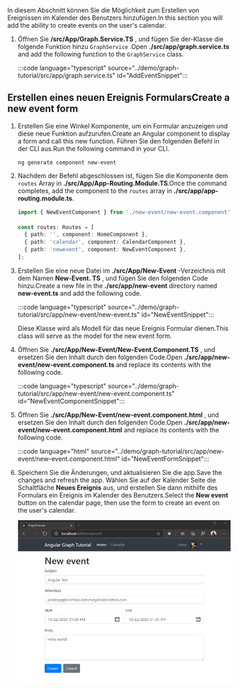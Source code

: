 <!-- markdownlint-disable MD002 MD041 -->

<span data-ttu-id="e5d26-101">In diesem Abschnitt können Sie die Möglichkeit zum Erstellen von Ereignissen im Kalender des Benutzers hinzufügen.</span><span class="sxs-lookup"><span data-stu-id="e5d26-101">In this section you will add the ability to create events on the user's calendar.</span></span>

1. <span data-ttu-id="e5d26-102">Öffnen Sie **/src/App/Graph.Service.TS** , und fügen Sie der-Klasse die folgende Funktion hinzu `GraphService` .</span><span class="sxs-lookup"><span data-stu-id="e5d26-102">Open **./src/app/graph.service.ts** and add the following function to the `GraphService` class.</span></span>

    :::code language="typescript" source="../demo/graph-tutorial/src/app/graph.service.ts" id="AddEventSnippet":::

## <a name="create-a-new-event-form"></a><span data-ttu-id="e5d26-103">Erstellen eines neuen Ereignis Formulars</span><span class="sxs-lookup"><span data-stu-id="e5d26-103">Create a new event form</span></span>

1. <span data-ttu-id="e5d26-104">Erstellen Sie eine Winkel Komponente, um ein Formular anzuzeigen und diese neue Funktion aufzurufen.</span><span class="sxs-lookup"><span data-stu-id="e5d26-104">Create an Angular component to display a form and call this new function.</span></span> <span data-ttu-id="e5d26-105">Führen Sie den folgenden Befehl in der CLI aus.</span><span class="sxs-lookup"><span data-stu-id="e5d26-105">Run the following command in your CLI.</span></span>

    ```Shell
    ng generate component new-event
    ```

1. <span data-ttu-id="e5d26-106">Nachdem der Befehl abgeschlossen ist, fügen Sie die Komponente dem `routes` Array in **./src/App/App-Routing.Module.TS**.</span><span class="sxs-lookup"><span data-stu-id="e5d26-106">Once the command completes, add the component to the `routes` array in **./src/app/app-routing.module.ts**.</span></span>

    ```typescript
    import { NewEventComponent } from './new-event/new-event.component';

    const routes: Routes = [
      { path: '', component: HomeComponent },
      { path: 'calendar', component: CalendarComponent },
      { path: 'newevent', component: NewEventComponent },
    ];
    ```

1. <span data-ttu-id="e5d26-107">Erstellen Sie eine neue Datei im **./src/App/New-Event** -Verzeichnis mit dem Namen **New-Event. TS** , und fügen Sie den folgenden Code hinzu.</span><span class="sxs-lookup"><span data-stu-id="e5d26-107">Create a new file in the **./src/app/new-event** directory named **new-event.ts** and add the following code.</span></span>

    :::code language="typescript" source="../demo/graph-tutorial/src/app/new-event/new-event.ts" id="NewEventSnippet":::

    <span data-ttu-id="e5d26-108">Diese Klasse wird als Modell für das neue Ereignis Formular dienen.</span><span class="sxs-lookup"><span data-stu-id="e5d26-108">This class will serve as the model for the new event form.</span></span>

1. <span data-ttu-id="e5d26-109">Öffnen Sie **./src/App/New-Event/New-Event.Component.TS** , und ersetzen Sie den Inhalt durch den folgenden Code.</span><span class="sxs-lookup"><span data-stu-id="e5d26-109">Open **./src/app/new-event/new-event.component.ts** and replace its contents with the following code.</span></span>

    :::code language="typescript" source="../demo/graph-tutorial/src/app/new-event/new-event.component.ts" id="NewEventComponentSnippet":::

1. <span data-ttu-id="e5d26-110">Öffnen Sie **./src/App/New-Event/new-event.component.html** , und ersetzen Sie den Inhalt durch den folgenden Code.</span><span class="sxs-lookup"><span data-stu-id="e5d26-110">Open **./src/app/new-event/new-event.component.html** and replace its contents with the following code.</span></span>

    :::code language="html" source="../demo/graph-tutorial/src/app/new-event/new-event.component.html" id="NewEventFormSnippet":::

1. <span data-ttu-id="e5d26-111">Speichern Sie die Änderungen, und aktualisieren Sie die app.</span><span class="sxs-lookup"><span data-stu-id="e5d26-111">Save the changes and refresh the app.</span></span> <span data-ttu-id="e5d26-112">Wählen Sie auf der Kalender Seite die Schaltfläche **Neues Ereignis** aus, und erstellen Sie dann mithilfe des Formulars ein Ereignis im Kalender des Benutzers.</span><span class="sxs-lookup"><span data-stu-id="e5d26-112">Select the **New event** button on the calendar page, then use the form to create an event on the user's calendar.</span></span>

    ![Screenshot des neuen Ereignis Formulars](images/create-event.png)
